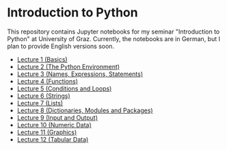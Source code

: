 Introduction to Python
======================

This repository contains Jupyter notebooks for my seminar "Introduction to Python" at University of Graz. Currently, the notebooks are in German, but I plan to provide English versions soon.

- [Lecture 1 (Basics)](https://nbviewer.jupyter.org/github/cbrnr/python_intro/blob/master/1/1%20-%20Grundlagen.ipynb)
- [Lecture 2 (The Python Environment)](https://github.com/cbrnr/intro_python/blob/master/2/2%20-%20Die%20Python-Umgebung.ipynb)
- [Lecture 3 (Names, Expressions, Statements)](https://github.com/cbrnr/python_intro/blob/master/3/3%20-%20Namen%2C%20Ausdr%C3%BCcke%2C%20Anweisungen.ipynb)
- [Lecture 4 (Functions)](https://github.com/cbrnr/intro_python/blob/master/4/4%20-%20Funktionen.ipynb)
- [Lecture 5 (Conditions and Loops)](https://github.com/cbrnr/intro_python/blob/master/5/5%20-%20Bedingungen%2C%20Schleifen.ipynb)
- [Lecture 6 (Strings)](https://github.com/cbrnr/intro_python/blob/master/6/6%20-%20Strings.ipynb)
- [Lecture 7 (Lists)](https://github.com/cbrnr/python_intro/blob/master/7/7%20-%20Listen.ipynb)
- [Lecture 8 (Dictionaries, Modules and Packages)](https://github.com/cbrnr/python_intro/blob/master/8/8%20-%20Dictionaries%2C%20Module%20und%20Packages.ipynb)
- [Lecture 9 (Input and Output)](https://github.com/cbrnr/intro_python/blob/master/9/9%20-%20Ein-%20und%20Ausgabe.ipynb)
- [Lecture 10 (Numeric Data)](https://github.com/cbrnr/intro_python/blob/master/10/10%20-%20NumPy.ipynb)
- [Lecture 11 (Graphics)](https://github.com/cbrnr/intro_python/blob/master/11/11%20-%20Matplotlib%20und%20Seaborn.ipynb)
- [Lecture 12 (Tabular Data)](https://github.com/cbrnr/intro_python/blob/master/12/12%20-%20Pandas.ipynb)

